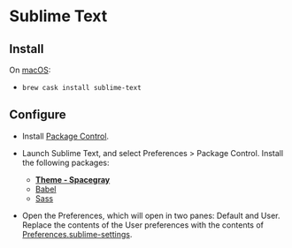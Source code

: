 # Sublime Text

## Install

On [macOS](../macos/README.md):

  - `brew cask install sublime-text`

## Configure

  - Install [Package Control](https://packagecontrol.io/installation).

  - Launch Sublime Text, and select Preferences > Package Control. Install the
    following packages:

      - [**Theme - Spacegray**](http://kkga.github.io/spacegray)
      - [Babel](https://github.com/babel/babel-sublime)
      - [Sass](https://github.com/nathos/sass-textmate-bundle)

  - Open the Preferences, which will open in two panes: Default and User.
    Replace the contents of the User preferences with the contents of
    [Preferences.sublime-settings](Preferences.sublime-settings).
